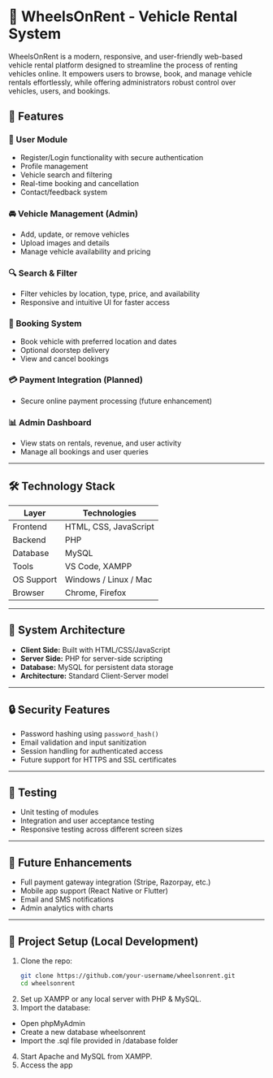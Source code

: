 # 🚗 WheelsOnRent - Vehicle Rental System

WheelsOnRent is a modern, responsive, and user-friendly web-based vehicle rental platform designed to streamline the process of renting vehicles online. 
It empowers users to browse, book, and manage vehicle rentals effortlessly, while offering administrators robust control over vehicles, users, and bookings.



## 📌 Features

### 👥 User Module
- Register/Login functionality with secure authentication
- Profile management
- Vehicle search and filtering
- Real-time booking and cancellation
- Contact/feedback system

### 🚘 Vehicle Management (Admin)
- Add, update, or remove vehicles
- Upload images and details
- Manage vehicle availability and pricing

### 🔍 Search & Filter
- Filter vehicles by location, type, price, and availability
- Responsive and intuitive UI for faster access

### 📅 Booking System
- Book vehicle with preferred location and dates
- Optional doorstep delivery
- View and cancel bookings

### 💳 Payment Integration (Planned)
- Secure online payment processing (future enhancement)

### 📊 Admin Dashboard
- View stats on rentals, revenue, and user activity
- Manage all bookings and user queries

---

## 🛠️ Technology Stack

| Layer        | Technologies                       |
|-------------|------------------------------------|
| Frontend     | HTML, CSS, JavaScript              |
| Backend      | PHP                                |
| Database     | MySQL                              |
| Tools        | VS Code, XAMPP                     |
| OS Support   | Windows / Linux / Mac              |
| Browser      | Chrome, Firefox                    |

---

## 📐 System Architecture

- **Client Side:** Built with HTML/CSS/JavaScript
- **Server Side:** PHP for server-side scripting
- **Database:** MySQL for persistent data storage
- **Architecture:** Standard Client-Server model

---

## 🔒 Security Features

- Password hashing using `password_hash()`
- Email validation and input sanitization
- Session handling for authenticated access
- Future support for HTTPS and SSL certificates

---

## 🧪 Testing

- Unit testing of modules
- Integration and user acceptance testing
- Responsive testing across different screen sizes

---

## 🚀 Future Enhancements

- Full payment gateway integration (Stripe, Razorpay, etc.)
- Mobile app support (React Native or Flutter)
- Email and SMS notifications
- Admin analytics with charts

---

## 📁 Project Setup (Local Development)

1. Clone the repo:
   ```bash
   git clone https://github.com/your-username/wheelsonrent.git
   cd wheelsonrent
2. Set up XAMPP or any local server with PHP & MySQL.
3. Import the database:
  - Open phpMyAdmin
  - Create a new database wheelsonrent
  - Import the .sql file provided in /database folder
4. Start Apache and MySQL from XAMPP.
5. Access the app
